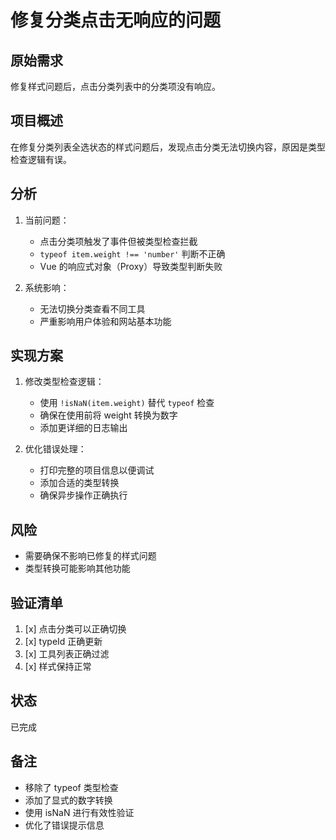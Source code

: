 # 修复分类点击无响应的问题

## 原始需求
修复样式问题后，点击分类列表中的分类项没有响应。

## 项目概述
在修复分类列表全选状态的样式问题后，发现点击分类无法切换内容，原因是类型检查逻辑有误。

## 分析
1. 当前问题：
   - 点击分类项触发了事件但被类型检查拦截
   - `typeof item.weight !== 'number'` 判断不正确
   - Vue 的响应式对象（Proxy）导致类型判断失败

2. 系统影响：
   - 无法切换分类查看不同工具
   - 严重影响用户体验和网站基本功能

## 实现方案
1. 修改类型检查逻辑：
   - 使用 `!isNaN(item.weight)` 替代 `typeof` 检查
   - 确保在使用前将 weight 转换为数字
   - 添加更详细的日志输出

2. 优化错误处理：
   - 打印完整的项目信息以便调试
   - 添加合适的类型转换
   - 确保异步操作正确执行

## 风险
- 需要确保不影响已修复的样式问题
- 类型转换可能影响其他功能

## 验证清单
1. [x] 点击分类可以正确切换
2. [x] typeId 正确更新
3. [x] 工具列表正确过滤
4. [x] 样式保持正常

## 状态
已完成

## 备注
- 移除了 typeof 类型检查
- 添加了显式的数字转换
- 使用 isNaN 进行有效性验证
- 优化了错误提示信息 